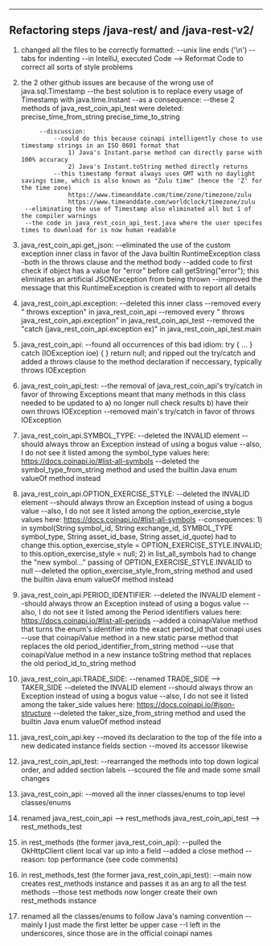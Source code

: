 --------------------------------------------------
Refactoring steps /java-rest/ and /java-rest-v2/
--------------------------------------------------

1) changed all the files to be correctly formatted:
	--unix line ends ('\n')
	--tabs for indenting
	--in IntelliJ, executed Code --> Reformat Code to correct all sorts of style problems


2) the 2 other github issues are because of the wrong use of java.sql.Timestamp
	--the best solution is to replace every usage of Timestamp with java.time.Instant
	--as a consequence:
		--these 2 methods of java_rest_coin_api_test were deleted:
			precise_time_from_string
			precise_time_to_string
			
			--discussion:
				--could do this because coinapi intelligently chose to use timestamp strings in an ISO 8601 format that
					1) Java's Instant.parse method can directly parse with 100% accuracy
					2) Java's Instant.toString method directly returns
				--this timestamp format always uses GMT with no daylight savings time, which is also known as "Zulu time" (hence the 'Z' for the time zone)
					https://www.timeanddate.com/time/zone/timezone/zulu
					https://www.timeanddate.com/worldclock/timezone/zulu
		--eliminating the use of Timestamp also eliminated all but 1 of the compiler warnings
		--the code in java_rest_coin_api_test.java where the user specifes times to download for is now human readable

	
3) java_rest_coin_api.get_json:
	--eliminated the use of the custom exception inner class in favor of the Java builtin RuntimeException class
		-both in the throws clause and the method body
	--added code to first check if object has a value for "error" before call getString("error"); this eliminates an artificial JSONException from being thrown
	--improved the message that this RuntimeException is created with to report all details


4) java_rest_coin_api.exception:
	--deleted this inner class
	--removed every " throws exception" in java_rest_coin_api
	--removed every " throws java_rest_coin_api.exception" in java_rest_coin_api_test
	--removed the "catch (java_rest_coin_api.exception ex)" in java_rest_coin_api_test.main


5) java_rest_coin_api:
	--found all occurrences of this bad idiom:
		try {
			...
		} catch (IOException ioe) {
		}
		return null;
	and ripped out the try/catch and added a throws clause to the method declaration if neccessary, typically
		throws IOException


6) java_rest_coin_api_test:
	--the removal of java_rest_coin_api's try/catch in favor of throwing Exceptions meant that many methods in this class needed to be updated to
		a) no longer null check results
		b) have their own
			throws IOException
	--removed main's try/catch in favor of
		throws IOException


7) java_rest_coin_api.SYMBOL_TYPE:
	--deleted the INVALID element
		--should always throw an Exception instead of using a bogus value
		--also, I do not see it listed among the symbol_type values here: https://docs.coinapi.io/#list-all-symbols
	--deleted the symbol_type_from_string method and used the builtin Java enum valueOf method instead 


8) java_rest_coin_api.OPTION_EXERCISE_STYLE:
	--deleted the INVALID element
		--should always throw an Exception instead of using a bogus value
		--also, I do not see it listed among the option_exercise_style values here: https://docs.coinapi.io/#list-all-symbols
	--consequences:
		1) in symbol(String symbol_id, String exchange_id, SYMBOL_TYPE symbol_type, String asset_id_base, String asset_id_quote)
		had to change
			this.option_exercise_style = OPTION_EXERCISE_STYLE.INVALID;
		to
			this.option_exercise_style = null;
		2) in list_all_symbols had to change the "new symbol..." passing of OPTION_EXERCISE_STYLE.INVALID to null
	--deleted the option_exercise_style_from_string method and used the builtin Java enum valueOf method instead 


9) java_rest_coin_api.PERIOD_IDENTIFIER:
	--deleted the INVALID element
		--should always throw an Exception instead of using a bogus value
		--also, I do not see it listed among the Period identifiers values here: https://docs.coinapi.io/#list-all-periods
	--added a coinapiValue method that turns the enum's identifier into the exact period_id that coinapi uses
	--use that coinapiValue method in a new static parse method that replaces the old period_identifier_from_string method
	--use that coinapiValue method in a new instance toString method that replaces the old period_id_to_string method


10) java_rest_coin_api.TRADE_SIDE:
	--renamed TRADE_SIDE --> TAKER_SIDE
	--deleted the INVALID element
		--should always throw an Exception instead of using a bogus value
		--also, I do not see it listed among the taker_side values here: https://docs.coinapi.io/#json-structure
	--deleted the taker_size_from_string method and used the builtin Java enum valueOf method instead 


11) java_rest_coin_api.key
	--moved its declaration to the top of the file into a new dedicated instance fields section
	--moved its accessor likewise 


12) java_rest_coin_api_test:
	--rearranged the methods into top down logical order, and added section labels
	--scoured the file and made some small changes


13) java_rest_coin_api:
	--moved all the inner classes/enums to top level classes/enums


14) renamed
	java_rest_coin_api --> rest_methods
	java_rest_coin_api_test --> rest_methods_test


15) in rest_methods (the former java_rest_coin_api):
	--pulled the OkHttpClient client local var up into a field
	--added a close method
	--reason: top performance (see code comments)


16) in rest_methods_test (the former java_rest_coin_api_test):
	--main now creates rest_methods instance and passes it as an arg to all the test methods
	--those test methods now longer create their own rest_methods instance


17) renamed all the classes/enums to follow Java's naming convention
	--mainly I just made the first letter be upper case
	--I left in the underscores, since those are in the official coinapi names

